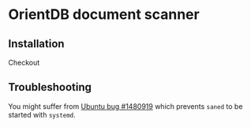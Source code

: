 # OrientDB document scanner

## Installation
Checkout 

## Troubleshooting
You might suffer from [Ubuntu bug #1480919](https://bugs.launchpad.net/ubuntu/+source/sane-backends/+bug/1480919) which prevents `saned` to be started with `systemd`.
